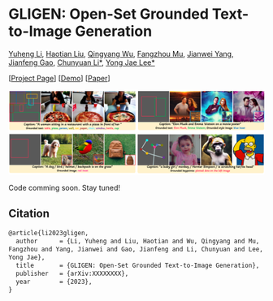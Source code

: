 # GLIGEN: Open-Set Grounded Text-to-Image Generation

[Yuheng Li](https://yuheng-li.github.io), [Haotian Liu](https://hliu.cc), [Qingyang Wu](https://scholar.google.ca/citations?user=HDiw-TsAAAAJ&hl=en), [Fangzhou Mu](https://pages.cs.wisc.edu/~fmu/), [Jianwei Yang](https://jwyang.github.io/), [Jianfeng Gao](https://www.microsoft.com/en-us/research/people/jfgao/), [Chunyuan Li*](https://chunyuan.li/), [Yong Jae Lee*](https://pages.cs.wisc.edu/~yongjaelee/)

[[Project Page](https://gligen.github.io/)] [[Demo](https://aka.ms/gligen)] [[Paper](https://arxiv.org/abs/XXXXX)]

![Teaser figure](figures/teaser_v4.png)

Code comming soon.  Stay tuned!

## Citation
```
@article{li2023gligen,
  author      = {Li, Yuheng and Liu, Haotian and Wu, Qingyang and Mu, Fangzhou and Yang, Jianwei and Gao, Jianfeng and Li, Chunyuan and Lee, Yong Jae},
  title       = {GLIGEN: Open-Set Grounded Text-to-Image Generation},
  publisher   = {arXiv:XXXXXXXX},
  year        = {2023},
}
```